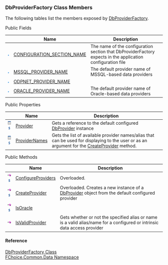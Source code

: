 ﻿### DbProviderFactory Class Members

The following tables list the members exposed by [DbProviderFactory](FChoice.Common~FChoice.Common.Data.DbProviderFactory.md).

Public Fields

|   | Name | Description |
| --- | --- | --- |
| ![Public Field](dotnetimages/publicField.png) | [CONFIGURATION_SECTION_NAME](FChoice.Common~FChoice.Common.Data.DbProviderFactory~CONFIGURATION_SECTION_NAME.md) | The name of the configuration section that DbProviderFactory expects in the application configuration file   |
| ![Public Field](dotnetimages/publicField.png) | [MSSQL_PROVIDER_NAME](FChoice.Common~FChoice.Common.Data.DbProviderFactory~MSSQL_PROVIDER_NAME.md) | The default provider name of MSSQL-based data providers   |
| ![Public Field](dotnetimages/publicField.png) | [ODPNET_PROVIDER_NAME](FChoice.Common~FChoice.Common.Data.DbProviderFactory~ODPNET_PROVIDER_NAME.md) |   |
| ![Public Field](dotnetimages/publicField.png) | [ORACLE_PROVIDER_NAME](FChoice.Common~FChoice.Common.Data.DbProviderFactory~ORACLE_PROVIDER_NAME.md) | The default provider name of Oracle-based data providers   |



Public Properties

|   | Name | Description |
| --- | --- | --- |
| ![Public Property](dotnetimages/publicProperty.png)![static (Shared in Visual Basic)](dotnetimages/static.png) | [Provider](FChoice.Common~FChoice.Common.Data.DbProviderFactory~Provider.md) | Gets a reference to the default configured [DbProvider](FChoice.Common~FChoice.Common.Data.DbProvider.md) instance   |
| ![Public Property](dotnetimages/publicProperty.png)![static (Shared in Visual Basic)](dotnetimages/static.png) | [ProviderNames](FChoice.Common~FChoice.Common.Data.DbProviderFactory~ProviderNames.md) | Gets the list of available provider names/alias that can be used for displaying to the user or as an argument for the [CreateProvider](FChoice.Common~FChoice.Common.Data.DbProviderFactory~CreateProvider(String).md) method.   |



Public Methods

|   | Name | Description |
| --- | --- | --- |
| ![Public Method](dotnetimages/publicMethod.png)![static (Shared in Visual Basic)](dotnetimages/static.png) | [ConfigureProviders](FChoice.Common~FChoice.Common.Data.DbProviderFactory~ConfigureProviders.md) | Overloaded.    |
| ![Public Method](dotnetimages/publicMethod.png)![static (Shared in Visual Basic)](dotnetimages/static.png) | [CreateProvider](FChoice.Common~FChoice.Common.Data.DbProviderFactory~CreateProvider.md) | Overloaded. Creates a new instance of a [DbProvider](FChoice.Common~FChoice.Common.Data.DbProvider.md) object from the default configured provider   |
| ![Public Method](dotnetimages/publicMethod.png)![static (Shared in Visual Basic)](dotnetimages/static.png) | [IsOracle](FChoice.Common~FChoice.Common.Data.DbProviderFactory~IsOracle.md) |   |
| ![Public Method](dotnetimages/publicMethod.png) | [IsValidProvider](FChoice.Common~FChoice.Common.Data.DbProviderFactory~IsValidProvider.md) | Gets whether or not the specified alias or name is a valid alias/name for a configured or intrinsic data access provider   |





#### Reference

[DbProviderFactory Class](FChoice.Common~FChoice.Common.Data.DbProviderFactory.md)  
[FChoice.Common.Data Namespace](FChoice.Common~FChoice.Common.Data_namespace.md)